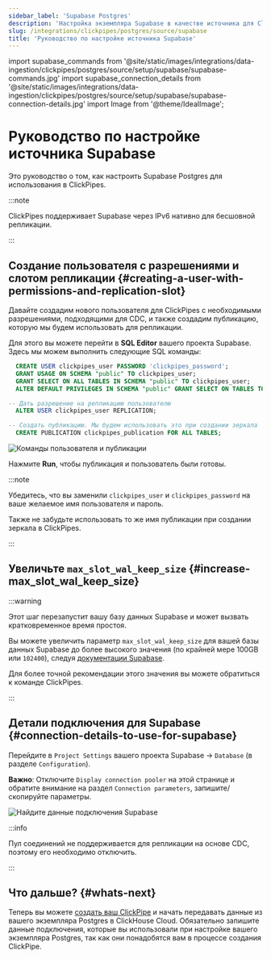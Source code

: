 ```yaml
---
sidebar_label: 'Supabase Postgres'
description: 'Настройка экземпляра Supabase в качестве источника для ClickPipes'
slug: /integrations/clickpipes/postgres/source/supabase
title: 'Руководство по настройке источника Supabase'
---
```


import supabase_commands from '@site/static/images/integrations/data-ingestion/clickpipes/postgres/source/setup/supabase/supabase-commands.jpg'
import supabase_connection_details from '@site/static/images/integrations/data-ingestion/clickpipes/postgres/source/setup/supabase/supabase-connection-details.jpg'
import Image from '@theme/IdealImage';


# Руководство по настройке источника Supabase

Это руководство о том, как настроить Supabase Postgres для использования в ClickPipes.

:::note

ClickPipes поддерживает Supabase через IPv6 нативно для бесшовной репликации.

:::


## Создание пользователя с разрешениями и слотом репликации {#creating-a-user-with-permissions-and-replication-slot}

Давайте создадим нового пользователя для ClickPipes с необходимыми разрешениями, подходящими для CDC, и также создадим публикацию, которую мы будем использовать для репликации.

Для этого вы можете перейти в **SQL Editor** вашего проекта Supabase. Здесь мы можем выполнить следующие SQL команды:
```sql
  CREATE USER clickpipes_user PASSWORD 'clickpipes_password';
  GRANT USAGE ON SCHEMA "public" TO clickpipes_user;
  GRANT SELECT ON ALL TABLES IN SCHEMA "public" TO clickpipes_user;
  ALTER DEFAULT PRIVILEGES IN SCHEMA "public" GRANT SELECT ON TABLES TO clickpipes_user;

-- Дать разрешение на репликацию пользователю
  ALTER USER clickpipes_user REPLICATION;

-- Создать публикацию. Мы будем использовать это при создании зеркала
  CREATE PUBLICATION clickpipes_publication FOR ALL TABLES;
```

<Image img={supabase_commands} alt="Команды пользователя и публикации" size="large" border/>


Нажмите **Run**, чтобы публикация и пользователь были готовы.

:::note

Убедитесь, что вы заменили `clickpipes_user` и `clickpipes_password` на ваше желаемое имя пользователя и пароль.

Также не забудьте использовать то же имя публикации при создании зеркала в ClickPipes.

:::


## Увеличьте `max_slot_wal_keep_size` {#increase-max_slot_wal_keep_size}


:::warning

Этот шаг перезапустит вашу базу данных Supabase и может вызвать кратковременное время простоя.

Вы можете увеличить параметр `max_slot_wal_keep_size` для вашей базы данных Supabase до более высокого значения (по крайней мере 100GB или `102400`), следуя [документации Supabase](https://supabase.com/docs/guides/database/custom-postgres-config#cli-supported-parameters).

Для более точной рекомендации этого значения вы можете обратиться к команде ClickPipes.

:::

## Детали подключения для Supabase {#connection-details-to-use-for-supabase}

Перейдите в `Project Settings` вашего проекта Supabase -> `Database` (в разделе `Configuration`).

**Важно**: Отключите `Display connection pooler` на этой странице и обратите внимание на раздел `Connection parameters`, запишите/скопируйте параметры.

<Image img={supabase_connection_details} size="lg" border alt="Найдите данные подключения Supabase" border/>

:::info

Пул соединений не поддерживается для репликации на основе CDC, поэтому его необходимо отключить.

:::


## Что дальше? {#whats-next}

Теперь вы можете [создать ваш ClickPipe](../index.md) и начать передавать данные из вашего экземпляра Postgres в ClickHouse Cloud. Обязательно запишите данные подключения, которые вы использовали при настройке вашего экземпляра Postgres, так как они понадобятся вам в процессе создания ClickPipe.
